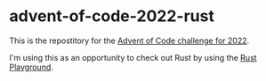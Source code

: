 # advent-of-code-2022-rust

This is the repostitory for the [Advent of Code challenge for 2022](https://adventofcode.com/2022).  

I'm using this as an opportunity to check out Rust by using the [Rust Playground](https://play.rust-lang.org/?version=stable&mode=debug&edition=2021).
